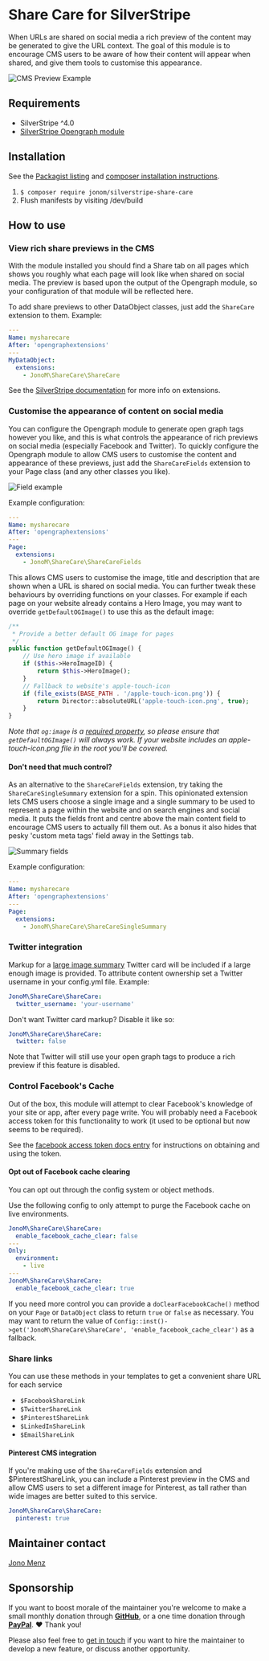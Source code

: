 # Share Care for SilverStripe

When URLs are shared on social media a rich preview of the content may be
generated to give the URL context. The goal of this module is to encourage CMS
users to be aware of how their content will appear when shared, and give them
tools to customise this appearance.

![CMS Preview Example](screenshots/share-care-cms.png)

## Requirements

- SilverStripe ^4.0
- [SilverStripe Opengraph module](https://github.com/tractorcow/silverstripe-opengraph)

## Installation

See the [Packagist listing](https://packagist.org/packages/jonom/silverstripe-share-care) and [composer installation instructions](http://doc.silverstripe.org/framework/en/installation/composer#adding-modules-to-your-project).

1. `$ composer require jonom/silverstripe-share-care`
2. Flush manifests by visiting /dev/build

## How to use

### View rich share previews in the CMS

With the module installed you should find a Share tab on all pages
which shows you roughly what each page will look like when shared on social
media. The preview is based upon the output of the Opengraph module, so your
configuration of that module will be reflected here.

To add share previews to other DataObject classes, just add the
`ShareCare` extension to them. Example:

```yml
---
Name: mysharecare
After: 'opengraphextensions'
---
MyDataObject:
  extensions:
    - JonoM\ShareCare\ShareCare
```

See the [SilverStripe documentation](https://docs.silverstripe.org/en/developer_guides/extending/extensions/) for more info on extensions.

### Customise the appearance of content on social media

You can configure the Opengraph module to generate open graph tags however you
like, and this is what controls the appearance of rich previews on social
media (especially Facebook and Twitter). To quickly configure the Opengraph
module to allow CMS users to customise the content and appearance of these
previews, just add the `ShareCareFields` extension to your Page class (and any
other classes you like).

![Field example](screenshots/share-care-fields.png)

Example configuration:

```yml
---
Name: mysharecare
After: 'opengraphextensions'
---
Page:
  extensions:
    - JonoM\ShareCare\ShareCareFields
```

This allows CMS users to customise the image, title and description that are
shown when a URL is shared on social media. You can further tweak these
behaviours by overriding functions on your classes. For example if each page
on your website already contains a Hero Image, you may want to override
`getDefaultOGImage()` to use this as the default image:

```php
/**
 * Provide a better default OG image for pages
 */
public function getDefaultOGImage() {
	// Use hero image if available
	if ($this->HeroImageID) {
		return $this->HeroImage();
	}
	// Fallback to website's apple-touch-icon
	if (file_exists(BASE_PATH . '/apple-touch-icon.png')) {
		return Director::absoluteURL('apple-touch-icon.png', true);
	}
}
```

*Note that `og:image` is a [required property](http://ogp.me/), so please ensure
that `getDefaultOGImage()` will always work. If your website includes an
apple-touch-icon.png file in the root you'll be covered.*

#### Don't need that much control?

As an alternative to the `ShareCareFields` extension, try taking the
`ShareCareSingleSummary` extension for a spin. This opinionated extension
lets CMS users choose a single image and a single summary to be used to
represent a page within the website and on search engines and social media.
It puts the fields front and centre above the main content field to encourage
CMS users to actually fill them out. As a bonus it also hides that pesky
'custom meta tags' field away in the Settings tab.

![Summary fields](screenshots/share-care-summary-fields.png)

Example configuration:

```yml
---
Name: mysharecare
After: 'opengraphextensions'
---
Page:
  extensions:
    - JonoM\ShareCare\ShareCareSingleSummary
```

### Twitter integration

Markup for a [large image summary](https://dev.twitter.com/cards/types/summary-large-image)
Twitter card  will be included if a large enough image is provided. To attribute
content ownership set a Twitter username in your config.yml file. Example:

```yml
JonoM\ShareCare\ShareCare:
  twitter_username: 'your-username'
```

Don't want Twitter card markup? Disable it like so:

```yml
JonoM\ShareCare\ShareCare:
  twitter: false
```

Note that Twitter will still use your open graph tags to produce a rich preview
if this feature is disabled.

### Control Facebook's Cache

Out of the box, this module will attempt to clear Facebook's knowledge of your site
or app, after every page write. You will probably need a Facebook access token for
this functionality to work (it used to be optional but now seems to be required).

See the [facebook access token docs entry](docs/en/facebook-access-token.md) for
instructions on obtaining and using the token.

#### Opt out of Facebook cache clearing

You can opt out through the config system or object methods.

Use the following config to only attempt to purge the Facebook cache on live environments.

```yml
JonoM\ShareCare\ShareCare:
  enable_facebook_cache_clear: false
---
Only:
  environment:
    - live
---
JonoM\ShareCare\ShareCare:
  enable_facebook_cache_clear: true
```

If you need more control you can provide a `doClearFacebookCache()` method on your `Page` or `DataObject` class to return `true` or `false` as necessary. You may want to return the value of `Config::inst()->get('JonoM\ShareCare\ShareCare', 'enable_facebook_cache_clear')` as a fallback.

### Share links

You can use these methods in your templates to get a convenient share URL
for each service

- `$FacebookShareLink`
- `$TwitterShareLink`
- `$PinterestShareLink`
- `$LinkedInShareLink`
- `$EmailShareLink`

#### Pinterest CMS integration

If you're making use of the `ShareCareFields` extension and $PinterestShareLink, you can
include a Pinterest preview in the CMS and allow CMS users to set a different image for
Pinterest, as tall rather than wide images are better suited to this service.

```yml
JonoM\ShareCare\ShareCare:
  pinterest: true
```

## Maintainer contact

[Jono Menz](https://jonomenz.com)

## Sponsorship

If you want to boost morale of the maintainer you're welcome to make a small monthly donation through [**GitHub**](https://github.com/sponsors/jonom), or a one time donation through [**PayPal**](https://www.paypal.com/cgi-bin/webscr?cmd=_s-xclick&hosted_button_id=Z5HEZREZSKA6A). ❤️ Thank you!

Please also feel free to [get in touch](https://jonomenz.com) if you want to hire the maintainer to develop a new feature, or discuss another opportunity.
